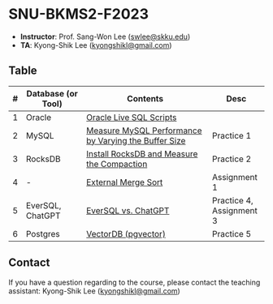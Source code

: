# SNU-BKMS2-F2023

- **Instructor**: Prof. Sang-Won Lee (swlee@skku.edu)
- **TA**:         Kyong-Shik Lee (kyongshikl@gmail.com)

## Table
|# | Database (or Tool) | Contents | Desc | 
| --- | ---- | --- | --- |
| 1 | Oracle | [Oracle Live SQL Scripts](./oracle/README.md) | |
| 2 | MySQL  |  [Measure MySQL Performance by Varying the Buffer Size](./mysql/README.md) | Practice 1|
| 3 | RocksDB | [Install RocksDB and Measure the Compaction](./rocksdb/README.md) | Practice 2|
| 4 | - | [External Merge Sort](./external-merge-sort/README.md) | Assignment 1 |
| 5 |  EverSQL, ChatGPT | [EverSQL vs. ChatGPT](./eversql/README.md) |  Practice 4, <br/> Assignment 3|
| 6 |  Postgres | [VectorDB (pgvector)](./eversql/README.md) |  Practice 5|

## Contact
If you have a question regarding to the course, please contact the teaching assistant: Kyong-Shik Lee (kyongshikl@gmail.com)
